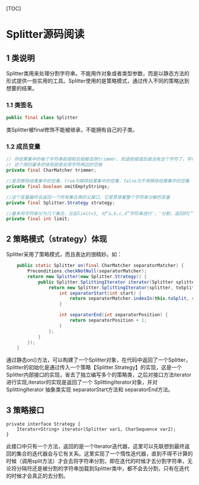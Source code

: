 [TOC]

# Splitter源码阅读

## 1 类说明

Splitter类用来处理分割字符串。不能用作对象或者类型参数，而是以静态方法的形式提供一些实用的工具。Splitter使用的是策略模式，通过传入不同的策略达到想要的结果。

### 1.1 类签名

```java
public final class Splitter
```

类Splitter被final修饰不能被继承，不能拥有自己的子类。

### 1.2 成员变量

```java
// 将结果集中的每个字符串前缀和后缀都去除trimmer，知道前缀或后缀没有这个字符了，字符串“中”的不用去除
// 这个用的最多的体现就是去除字符两边的空格
private final CharMatcher trimmer;

//是否移除结果集中的空集，true为移除结果集中的空集，false为不用移除结果集中的空集
private final boolean omitEmptyStrings;

//这个变量最终会返回一个所有集合类的父接口，它是贯穿着整个字符串分解的变量
private final Splitter.Strategy strategy;

//最多将字符串分为几个集合，比如limit=3, 对”a,b,c,d”字符串进行'，'分割，返回的[”a”,”b”,”c,d”] //意思为最多可以分割成3段，这个可以在链式编程的limit方法参数设置
private final int limit;
```

## 2 策略模式（strategy）体现

Splitter采用了策略模式，而且表达的很精妙。如：

```java
    public static Splitter on(final CharMatcher separatorMatcher) {
        Preconditions.checkNotNull(separatorMatcher);
        return new Splitter(new Splitter.Strategy() {
            public Splitter.SplittingIterator iterator(Splitter splitter, CharSequence toSplit) {
                return new Splitter.SplittingIterator(splitter, toSplit) {
                    int separatorStart(int start) {
                        return separatorMatcher.indexIn(this.toSplit, start);
                    }

                    int separatorEnd(int separatorPosition) {
                        return separatorPosition + 1;
                    }
                };
            }
        });
    }
```

通过静态on()方法，可以构建了一个Splitter对象，在代码中返回了一个Splitter，Splitter的初始化是通过传入一个策略【Splitter.Strategy】的实现，这是一个Splitter内部接口的实现，省去了独立编写多个的策略类，之后对接口方法iterator进行实现,iterator的实现是返回了一个 SplittingIterator对象，并对 SplittingIterator 抽象类实现 separatorStart方法和 separatorEnd方法。

## 3 策略接口

```jav
private interface Strategy {
    Iterator<String> iterator(Splitter var1, CharSequence var2);
}
```

此接口中只有一个方法，返回的是一个Iterator迭代器，这里可以先联想到最终返回的集合的迭代器会与它有关系。这里实现了一个惰性迭代器，直到不得不计算的时候（调用split方法）才会去将字符串分割，即在迭代的时候才去分割字符串，无论将分隔符还是被分割的字符串加载到Splitter类中，都不会去分割，只有在迭代的时候才会真正的去分割。











